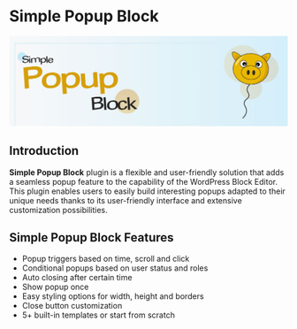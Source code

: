 
# Simple Popup Block

![Simple Popup Block Banner](img/popup-block-plugin--banner.jpg)

## Introduction
**Simple Popup Block** plugin is a flexible and user-friendly solution that adds a seamless popup feature to the capability of the WordPress Block Editor. This plugin enables users to easily build interesting popups adapted to their unique needs thanks to its user-friendly interface and extensive customization possibilities.

## Simple Popup Block Features
- Popup triggers based on time, scroll and click
- Conditional popups based on user status and roles
- Auto closing after certain time
- Show popup once
- Easy styling options for width, height and borders
- Close button customization
- 5+ built-in templates or start from scratch


